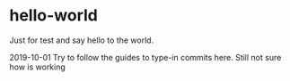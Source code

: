 # hello-world
Just for test and say hello to the world.

2019-10-01
Try to follow the guides to type-in commits here.
Still not sure how is working
